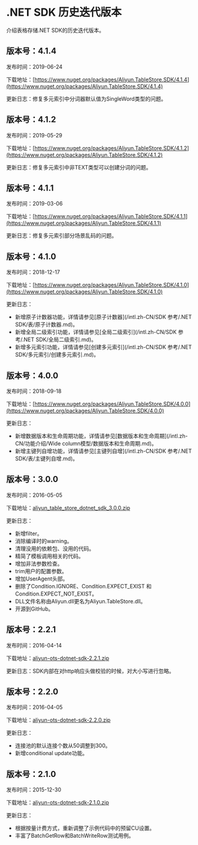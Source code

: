 # .NET SDK 历史迭代版本

介绍表格存储.NET SDK的历史迭代版本。

## 版本号：4.1.4

发布时间：2019-06-24

下载地址：[https://www.nuget.org/packages/Aliyun.TableStore.SDK/4.1.4](https://www.nuget.org/packages/Aliyun.TableStore.SDK/4.1.4)

更新日志：修复多元索引中分词器默认值为SingleWord类型的问题。

## 版本号：4.1.2

发布时间：2019-05-29

下载地址：[https://www.nuget.org/packages/Aliyun.TableStore.SDK/4.1.2](https://www.nuget.org/packages/Aliyun.TableStore.SDK/4.1.2)

更新日志：修复多元索引中非TEXT类型可以创建分词的问题。

## 版本号：4.1.1

发布时间：2019-03-06

下载地址：[https://www.nuget.org/packages/Aliyun.TableStore.SDK/4.1.1](https://www.nuget.org/packages/Aliyun.TableStore.SDK/4.1.1)

更新日志：修复多元索引部分场景乱码的问题。

## 版本号：4.1.0

发布时间：2018-12-17

下载地址：[https://www.nuget.org/packages/Aliyun.TableStore.SDK/4.1.0](https://www.nuget.org/packages/Aliyun.TableStore.SDK/4.1.0)

更新日志：

-   新增原子计数器功能，详情请参见[原子计数器](/intl.zh-CN/SDK 参考/.NET SDK/表/原子计数器.md)。
-   新增全局二级索引功能，详情请参见[全局二级索引](/intl.zh-CN/SDK 参考/.NET SDK/全局二级索引.md)。
-   新增多元索引功能，详情请参见[创建多元索引](/intl.zh-CN/SDK 参考/.NET SDK/多元索引/创建多元索引.md)。

## 版本号：4.0.0

发布时间：2018-09-18

下载地址：[https://www.nuget.org/packages/Aliyun.TableStore.SDK/4.0.0](https://www.nuget.org/packages/Aliyun.TableStore.SDK/4.0.0)

更新日志：

-   新增数据版本和生命周期功能，详情请参见[数据版本和生命周期](/intl.zh-CN/功能介绍/Wide column模型/数据版本和生命周期.md)。
-   新增主键列自增功能，详情请参见[主键列自增](/intl.zh-CN/SDK 参考/.NET SDK/表/主键列自增.md)。

## 版本号：3.0.0

发布时间：2016-05-05

下载地址：[aliyun\_table\_store\_dotnet\_sdk\_3.0.0.zip](https://ots-public-sdk.oss-cn-hangzhou.aliyuncs.com/aliyun-tablestore-dotnet-sdk-3.0.0.zip)

更新日志：

-   新增filter。
-   消除编译时的warning。
-   清理没用的依赖包、没用的代码。
-   精简了模板调用相关的代码。
-   增加非法参数检查。
-   trim用户的配置参数。
-   增加UserAgent头部。
-   删除了Condition.IGNORE、Condition.EXPECT\_EXIST 和 Condition.EXPECT\_NOT\_EXIST。
-   DLL文件名称由Aliyun.dll更名为Aliyun.TableStore.dll。
-   开源到GitHub。

## 版本号：2.2.1

发布时间：2016-04-14

下载地址：[aliyun-ots-dotnet-sdk-2.2.1.zip](https://ots-public-sdk.oss-cn-hangzhou.aliyuncs.com/aliyun-ots-dotnet-sdk-2.2.1.zip)

更新日志：SDK内部在对http响应头做校验的时候，对大小写进行忽略。

## 版本号：2.2.0

发布时间：2016-04-05

下载地址：[aliyun-ots-dotnet-sdk-2.2.0.zip](https://ots-public-sdk.oss-cn-hangzhou.aliyuncs.com/aliyun-ots-dotnet-sdk-2.2.0.zip)

更新日志：

-   连接池的默认连接个数从50调整到300。
-   新增conditional update功能。

## 版本号：2.1.0

发布时间：2015-12-30

下载地址：[aliyun-ots-dotnet-sdk-2.1.0.zip](https://ots-public-sdk.oss-cn-hangzhou.aliyuncs.com/aliyun-ots-dotnet-sdk-2.1.0.zip)

更新日志：

-   根据按量计费方式，重新调整了示例代码中的预留CU设置。
-   丰富了BatchGetRow和BatchWriteRow测试用例。

